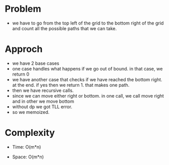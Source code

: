 # Problem
- we have to go from the top left of the grid to the bottom right of the grid and count all 
  the possible paths that we can take.

# Approch
- we have 2 base cases
- one case handles what happens if we go out of bound. in that case, we return 0
- we have another case that checks if we have reached the bottom right. at the end. if yes then
  we return 1. that makes one path.
- then we have recursive calls. 
- since we can move either right or bottom. in one call, we call move right and in other we move
  bottom
- without dp we got TLL error.
- so we memoized.

# Complexity

- Time: O(m*n)

- Space: O(m*n)